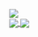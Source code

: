 <div width: 1px>
  <img src="https://cdn.hgc-intl.com/ib/assets/images/Deco-Photo/HGC_Penetration-testing_web-banner-2.jpg">
</div>

<a href="https://github.com/Matzull/">
  <img align="center" src="https://github-readme-stats.vercel.app/api/top-langs/?username=Matzull&layout=compact&hide_border=true&count_private=true&langs_count=6&theme=tokyonight" />
</a>
<a href="https://github.com/Matzull/">
  <img align="center" src="https://github-readme-stats.vercel.app/api?username=Matzull&include_all_commits=true&show_icons=true&hide_title=true&hide_border=true&count_private=true&theme=tokyonight" />
</a>
